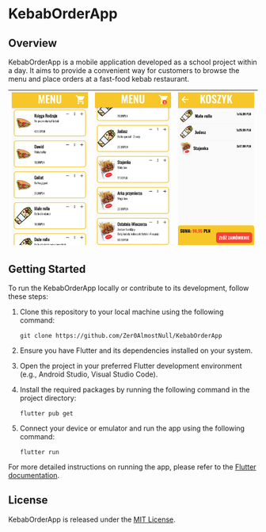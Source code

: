# KebabOrderApp
## Overview

KebabOrderApp is a mobile application developed as a school project within a day. It aims to provide a convenient way for customers to browse the menu and place orders at a fast-food kebab restaurant.

![Image 1](https://github.com/Zer0AlmostNull/KebabOrderApp/blob/main/assets/screenshots/img1.jpg?raw=true) | ![Image 2](https://github.com/Zer0AlmostNull/KebabOrderApp/blob/main/assets/screenshots/img2.jpg?raw=true) | ![Image 3](https://github.com/Zer0AlmostNull/KebabOrderApp/blob/main/assets/screenshots/img3.jpg?raw=true)
:-------------------------:|:-------------------------:|:-------------------------:


## Getting Started

To run the KebabOrderApp locally or contribute to its development, follow these steps:

1. Clone this repository to your local machine using the following command:
   ```
   git clone https://github.com/Zer0AlmostNull/KebabOrderApp
   ```

2. Ensure you have Flutter and its dependencies installed on your system.

3. Open the project in your preferred Flutter development environment (e.g., Android Studio, Visual Studio Code).

4. Install the required packages by running the following command in the project directory:
   ```
   flutter pub get
   ```

5. Connect your device or emulator and run the app using the following command:
   ```
   flutter run
   ```

For more detailed instructions on running the app, please refer to the [Flutter documentation](https://flutter.dev/docs/get-started/install).

## License

KebabOrderApp is released under the [MIT License](https://opensource.org/licenses/MIT).